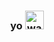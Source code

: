 <h3 align="center"> yo <img src="https://media.giphy.com/media/hvRJCLFzcasrR4ia7z/giphy.gif" width="30" alt="waving hand"> </h3>


